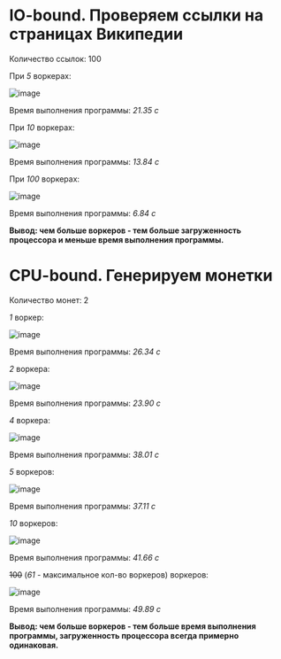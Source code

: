 # IO-bound. Проверяем ссылки на страницах Википедии

Количество ссылок: 100

При *5* воркерах:

![image](https://user-images.githubusercontent.com/50327133/144043805-d1082fb4-040e-4545-9dd4-c90e60ea1fa6.png)

Время выполнения программы: _21.35 с_ 

При *10* воркерах:

![image](https://user-images.githubusercontent.com/50327133/144043874-ed4fb018-b28d-4a84-b347-dae399e4b91c.png)

Время выполнения программы: _13.84 с_

При *100* воркерах:

![image](https://user-images.githubusercontent.com/50327133/144043935-0ac290cc-d8c5-46a8-8e61-0f9f96fcf09a.png)

Время выполнения программы: _6.84 с_

**Вывод: чем больше воркеров - тем больше загруженность процессора и меньше время выполнения программы.**




# CPU-bound. Генерируем монетки

Количество монет: 2

*1* воркер:

![image](https://user-images.githubusercontent.com/50327133/144045075-652e516d-09a5-45b0-abc9-eaaacdeb866f.png)

Время выполнения программы: _26.34 с_

*2* воркера:

![image](https://user-images.githubusercontent.com/50327133/144045318-65974830-7514-466a-a5f3-8a7c16094444.png)

Время выполнения программы: _23.90 с_

*4* воркера:

![image](https://user-images.githubusercontent.com/50327133/144045547-f58050d4-4877-4cf8-af10-5a288d1e3c99.png)

Время выполнения программы: _38.01 с_

*5* воркеров:

![image](https://user-images.githubusercontent.com/50327133/144045742-2b2a893f-858c-4098-a3b0-9d457b9c937e.png)

Время выполнения программы: _37.11 с_

*10* воркеров:

![image](https://user-images.githubusercontent.com/50327133/144045938-0615138c-5f8f-4c74-89e4-f0922ca43540.png)

Время выполнения программы: _41.66 с_

~~100~~ (*61* - максимальное кол-во воркеров) воркеров:

![image](https://user-images.githubusercontent.com/50327133/144046196-2a118283-a882-4cc8-a664-738eddd7d5eb.png)

Время выполнения программы: _49.89 с_

**Вывод: чем больше воркеров - тем  больше время выполнения программы, загруженность процессора всегда примерно одинаковая.**
